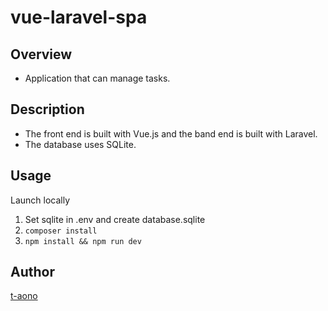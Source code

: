 # vue-laravel-spa

## Overview

- Application that can manage tasks.

## Description

- The front end is built with Vue.js and the band end is built with Laravel.
- The database uses SQLite.

<!-- ## Demo -->

<!-- ## VS. -->

<!-- ## Requirement -->

## Usage
Launch locally

1. Set sqlite in .env and create database.sqlite
2. `composer install`
3. `npm install && npm run dev`

<!-- ## Install -->

<!-- ## Contribution -->

<!-- ## Licence -->

## Author

[t-aono](https://github.com/t-aono)

<!-- README.md Sample -->
<!-- https://deeeet.com/writing/2014/07/31/readme/ -->

